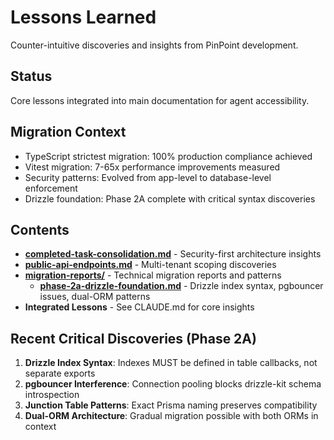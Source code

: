 # Lessons Learned

Counter-intuitive discoveries and insights from PinPoint development.

## Status

Core lessons integrated into main documentation for agent accessibility.

## Migration Context

- TypeScript strictest migration: 100% production compliance achieved
- Vitest migration: 7-65x performance improvements measured
- Security patterns: Evolved from app-level to database-level enforcement
- Drizzle foundation: Phase 2A complete with critical syntax discoveries

## Contents

- **[completed-task-consolidation.md](./completed-task-consolidation.md)** - Security-first architecture insights
- **[public-api-endpoints.md](./public-api-endpoints.md)** - Multi-tenant scoping discoveries
- **[migration-reports/](./migration-reports/)** - Technical migration reports and patterns
  - **[phase-2a-drizzle-foundation.md](./migration-reports/phase-2a-drizzle-foundation.md)** - Drizzle index syntax, pgbouncer issues, dual-ORM patterns
- **Integrated Lessons** - See CLAUDE.md for core insights

## Recent Critical Discoveries (Phase 2A)

1. **Drizzle Index Syntax**: Indexes MUST be defined in table callbacks, not separate exports
2. **pgbouncer Interference**: Connection pooling blocks drizzle-kit schema introspection
3. **Junction Table Patterns**: Exact Prisma naming preserves compatibility
4. **Dual-ORM Architecture**: Gradual migration possible with both ORMs in context
